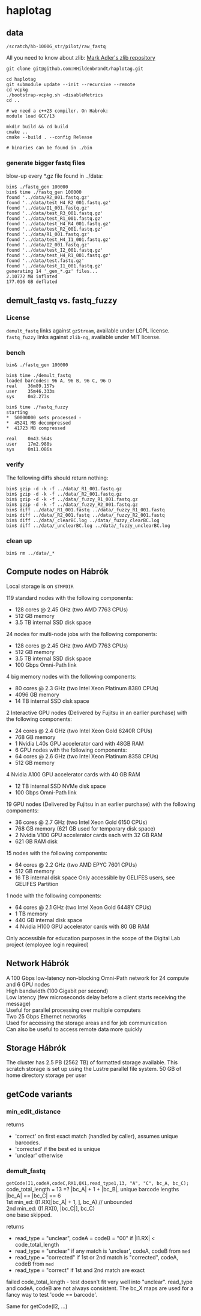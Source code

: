 # haplotag

## data

`/scratch/hb-1000G_str/pilot/raw_fastq`


All you need to know about zlib: [Mark Adler's zlib repository](https://github.com/madler/zlib/tree/develop)

```
git clone git@github.com:HHildenbrandt/haplotag.git

cd haplotag
git submodule update --init --recursive --remote
cd vcpkg
./bootstrap-vcpkg.sh -disableMetrics
cd ..

# we need a c++23 compiler. On Habrok:
module load GCC/13

mkdir build && cd build
cmake ..
cmake --build . --config Release

# binaries can be found in ./bin
```

### generate bigger fastq files

blow-up every *.gz file found in ../data:

```
bin$ ./fastq_gen 100000
bin$ time ./fastq_gen 100000
found '../data/R2_001.fastq.gz'
found '../data/test_H4_R2_001.fastq.gz'
found '../data/I1_001.fastq.gz'
found '../data/test_R3_001.fastq.gz'
found '../data/test_R1_001.fastq.gz'
found '../data/test_H4_R4_001.fastq.gz'
found '../data/test_R2_001.fastq.gz'
found '../data/R1_001.fastq.gz'
found '../data/test_H4_I1_001.fastq.gz'
found '../data/I2_001.fastq.gz'
found '../data/test_I2_001.fastq.gz'
found '../data/test_H4_R1_001.fastq.gz'
found '../data/test.fastq.gz'
found '../data/test_I1_001.fastq.gz'
generating 14 '_gen_*.gz' files...
2.10772 MB inflated
177.016 GB deflated
```

## demult_fastq vs. fastq_fuzzy

### License

`demult_fastq` links against `gzStream`, available under LGPL license.<br>
`fastq_fuzzy` links against `zlib-ng`, available under MIT license.

### bench

```
bin& ./fastq_gen 100000

bin$ time ./demult_fastq 
loaded barcodes: 96 A, 96 B, 96 C, 96 D 
real    36m89.157s
user    35m46.333s
sys     0m2.273s

bin$ time ./fastq_fuzzy 
starting
*  50000000 sets processed -
*  45241 MB decompressed
*  41723 MB compressed

real    0m43.564s
user    17m2.988s
sys     0m11.086s
```

### verify

The following diffs should return nothing:

```
bin$ gzip -d -k -f ../data/_R1_001.fastq.gz
bin$ gzip -d -k -f ../data/_R2_001.fastq.gz
bin$ gzip -d -k -f ../data/_fuzzy_R1_001.fastq.gz
bin$ gzip -d -k -f ../data/_fuzzy_R2_001.fastq.gz
bin$ diff ../data/_R1_001.fastq ../data/_fuzzy_R1_001.fastq
bin$ diff ../data/_R2_001.fastq ../data/_fuzzy_R2_001.fastq
bin$ diff ../data/_clearBC.log ../data/_fuzzy_clearBC.log 
bin$ diff ../data/_unclearBC.log ../data/_fuzzy_unclearBC.log 
```

### clean up

```
bin$ rm ../data/_*
```

## Compute nodes on Hábrók

Local storage is on `$TMPDIR`

119 standard nodes with the following components:
* 128 cores @ 2.45 GHz (two AMD 7763 CPUs)
* 512 GB memory
* 3.5 TB internal SSD disk space

24 nodes for multi-node jobs with the following components:
* 128 cores @ 2.45 GHz (two AMD 7763 CPUs)
* 512 GB memory
* 3.5 TB internal SSD disk space
* 100 Gbps Omni-Path link

4 big memory nodes with the following components:
* 80 cores @ 2.3 GHz (two Intel Xeon Platinum 8380 CPUs)
* 4096 GB memory
* 14 TB internal SSD disk space

2 Interactive GPU nodes (Delivered by Fujitsu in an earlier purchase) with the following components:
* 24 cores @ 2.4 GHz (two Intel Xeon Gold 6240R CPUs)
* 768 GB memory
* 1 Nvidia L40s GPU accelerator card with 48GB RAM
* 6 GPU nodes with the following components:
* 64 cores @ 2.6 GHz (two Intel Xeon Platinum 8358 CPUs)
* 512 GB memory

4 Nvidia A100 GPU accelerator cards with 40 GB RAM
* 12 TB internal SSD NVMe disk space
* 100 Gbps Omni-Path link

19 GPU nodes (Delivered by Fujitsu in an earlier purchase) with the following components:
* 36 cores @ 2.7 GHz (two Intel Xeon Gold 6150 CPUs)
* 768 GB memory (621 GB used for temporary disk space)
* 2 Nvidia V100 GPU accelerator cards each with 32 GB RAM
* 621 GB RAM disk

15 nodes with the following components:
* 64 cores @ 2.2 GHz (two AMD EPYC 7601 CPUs)
* 512 GB memory
* 16 TB internal disk space
Only accessible by GELIFES users, see GELIFES Partition

1 node with the following components:
* 64 cores @ 2.1 GHz (two Intel Xeon Gold 6448Y CPUs)
* 1 TB memory
* 440 GB internal disk space
* 4 Nvidia H100 GPU accelerator cards with 80 GB RAM

Only accessible for education purposes in the scope of the Digital Lab project (employee login required)

## Network Hábrók

A 100 Gbps low-latency non-blocking Omni-Path network for 24 compute and 6 GPU nodes<br>
High bandwidth (100 Gigabit per second)<br>
Low latency (few microseconds delay before a client starts receiving the message)<br>
Useful for parallel processing over multiple computers<br>
Two 25 Gbps Ethernet networks<br>
Used for accessing the storage areas and for job communication<br>
Can also be useful to access remote data more quickly<br>


## Storage Hábrók

The cluster has 2.5 PB (2562 TB) of formatted storage available. This scratch storage is set up using the Lustre parallel file system.
50 GB of home directory storage per user

## getCode variants

### min_edit_distance

returns<br>
* 'correct' on first exact match (handled by caller), assumes unique barcodes.
* 'corrected' if the best ed is unique
* 'unclear' otherwise

### demult_fastq

`getCode(I1,codeA,codeC,RX1,QX1,read_type1,13, "A", "C", bc_A, bc_C);`<br>
code_total_length = 13 =? |bc_A| + 1 + |bc_B|, unique barcode lengths |bc_A| == |bc_C| == 6<br>
1st min_ed: (I1.RX[|bc_A| + 1, ], bc_A)    // unbounded <br>
2nd min_ed: (I1.RX[0, |bc_C|], bc_C) <br>
one base skipped.

returns<br>
* read_type = "unclear", codeA = codeB = "00" if |I1.RX| < code_total_length
* read_type = "unclear" if any match is 'unclear', codeA, codeB from `med`
* read_type = "corrected" if 1st or 2nd match is "corrected", codeA, codeB from `med`
* read_type = "correct" if 1st and 2nd match are exact

failed code_total_length - test doesn't fit very well into "unclear".
read_type and codeA, codeB are not always consistent.
The bc_X maps are used for a fancy way to test 'code == barcode'.

Same for getCode(I2, ...)

